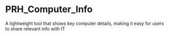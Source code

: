# PRH_Computer_Info
A lightweight tool that shows key computer details, making it easy for users to share relevant info with IT
